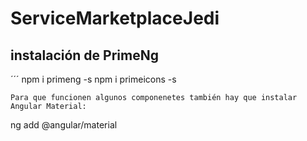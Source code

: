 # ServiceMarketplaceJedi

## instalación de PrimeNg
´´´
npm i primeng -s
npm i primeicons -s
```
Para que funcionen algunos componenetes también hay que instalar Angular Material:
```
ng add @angular/material
```

